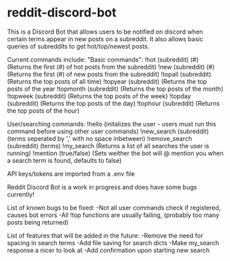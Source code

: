 # reddit-discord-bot

This is a Discord Bot that allows users to be notified on discord when certain terms appear in new posts on a subreddit. It also allows basic queries of subreddits to get hot/top/newest posts.

Current commands include:
"Basic commands":
!hot (subreddit) (#)   (Returns the first (#) of hot posts from the subreddit)
!new (subreddit) (#)   (Returns the first (#) of new posts from the subreddit)
!topall (subreddit)    (Returns the top posts of all time)
!topyear (subreddit)    (Returns the top posts of the year
!topmonth (subreddit)    (Returns the top posts of the month)
!topweek (subreddit)    (Returns the top posts of the week)
!topday (subreddit)    (Returns the top posts of the day)
!tophour (subreddit)    (Returns the top posts of the hour)

User/searching commands:
!hello    (initalizes the user - users must run this command before using other user commands)
!new_search (subreddit) (terms seperated by ',' with no space inbetween)
!remove_search (subreddit) (terms)
!my_search    (Returns a list of all searches the user is running)
!mention (true/false)    (Sets weither the bot will @ mention you when a search term is found, defaults to false)


API keys/tokens are imported from a .env file


Reddit Discord Bot is a work in progress and does have some bugs currently!

List of known bugs to be fixed:
-Not all user commands check if registered, causes bot errors
-All !top functions are usually failing, (probably too many posts being returned)

List of features that will be added in the future:
-Remove the need for spacing in search terms
-Add file saving for search dicts
-Make my_search response a nicer to look at
-Add confirmation upon starting new search